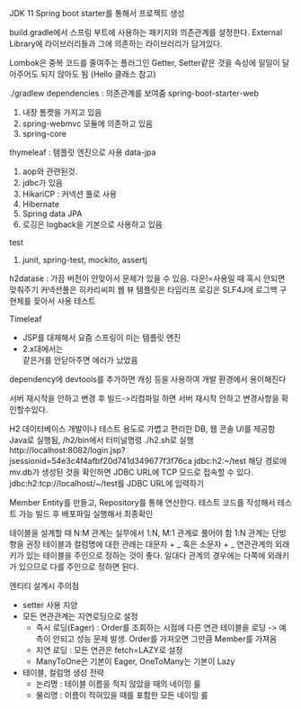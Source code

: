 JDK 11
Spring boot starter를 통해서 프로젝트 생성


build.gradle에서 스프링 부트에 사용하는 패키지와 의존관계를 설정한다.
External Library에 라이브러리들과 그에 의존하는 라이브러리가 담겨있다.

Lombok은 중복 코드를 줄여주는 플러그인
Getter, Setter같은 것을 속성에 일일이 달아주어도 되지 않아도 됨 (Hello 클래스 참고)

./gradlew dependencies : 의존관계를 보여줌
spring-boot-starter-web
1. 내장 톰켓을 가지고 있음
2. spring-webmvc 모듈에 의존하고 있음
3. spring-core

thymeleaf : 템플릿 엔진으로 사용
data-jpa 
1. aop와 관련된것.
2. jdbc가 있음
3. HikariCP : 커넥션 풀로 사용
4. Hibernate
5. Spring data JPA 
6. 로깅은 logback을 기본으로 사용하고 있음

test
1. junit, spring-test, mockito, assertj

h2datase : 가끔 버전이 안맞아서 문제가 있을 수 있음. 다운!=사용일 때 혹시 안되면 맞춰주기
커넥션풀은 히카리씨피
웹 뷰 템플릿은 타임리프
로깅은 SLF4J에 로그백 구현체를 꽂아서 사용
테스트


Timeleaf
- JSP를 대체해서 요즘 스프링이 미는 템플릿 엔진
- 2.x대에서는 <br>같은거를 안닫아주면 에러가 났었음


dependency에 devtools를 추가하면 캐싱 등을 사용하여 개발 환경에서 용이해진다

서버 재시작을 안하고 변경 후 빌드->리컴파일 하면 서버 재시작 안하고 변경사항을 확인할수있다.


H2 데이터베이스
개발이나 테스트 용도로 가볍고 편리한 DB, 웹 콘솔 UI를 제공함
Java로 실행됨, /h2/bin에서 터미널명령 ./h2.sh로 실행
http://localhost:8082/login.jsp?jsessionid=54e3c4f4afbf20d741d349677f3f76ca
jdbc:h2:~/test 해당 경로에 mv.db가 생성된 것을 확인하면 JDBC URL에 TCP 모드로 접속할 수 있다.
jdbc:h2:tcp://localhost/~/test를 JDBC URL에 입력하기

Member Entity를 만들고, Repository를 통해 연산한다.
테스트 코드를 작성해서 테스트 가능
빌드 후 배포파일 실행해서 최종확인


테이블을 설계할 때 N:M 관계는 실무에서 1:N, M:1 관계로 풀어야 함
1:N 관계는 단방향을 권장
테이블과 컬럼명에 대한 관례는 대문자 + _ 혹은 소문자 + _
연관관계의 외래키가 있는 테이블을 주인으로 정하는 것이 좋다.
일대다 관계의 경우에는 다쪽에 외래키가 있으므로 다를 주인으로 정하면 된다.


엔티티 설계시 주의점
- setter 사용 지양
- 모든 연관관계는 지연로딩으로 설정
  - 즉시 로딩(Eager) : Order를 조회하는 시점에 다른 연관 테이블을 로딩 -> 예측이 안되고 성능 문제 발생. Order를 가져오면 그만큼 Member를 가져옴
  - 지연 로딩 : 모든 연관은 fetch=LAZY로 설정
  - ManyToOne은 기본이 Eager, OneToMany는 기본이 Lazy
- 테이블, 컬럼명 생성 전략
  - 논리명 : 테이블 이름을 적지 않았을 때의 네이밍 룰
  - 물리명 : 이름이 적혀있을 때를 포함한 모든 네이밍 룰


